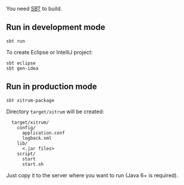 You need [SBT](http://www.scala-sbt.org/) to build.

## Run in development mode

```
sbt run
```

To create Eclipse or IntelliJ project:

```
sbt eclipse
sbt gen-idea
```

## Run in production mode

```
sbt xitrum-package
```

Directory `target/xitrum` will be created:

```
  target/xitrum/
    config/
      application.conf
      logback.xml
    lib/
      <.jar files>
    script/
      start
      start.sh
```

Just copy it to the server where you want to run (Java 6+ is required).

